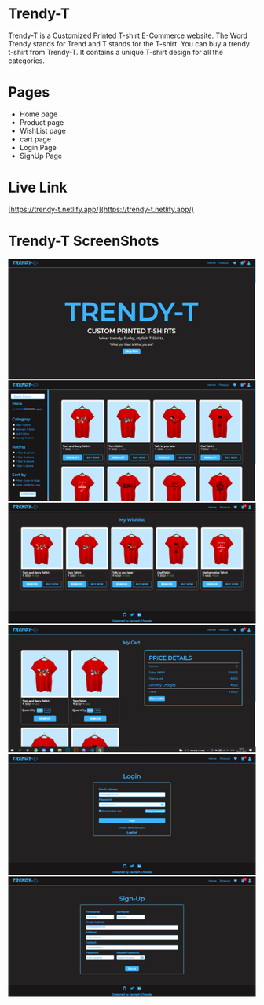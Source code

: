 # Trendy-T

Trendy-T is a Customized Printed T-shirt E-Commerce website. The Word Trendy stands for Trend and T stands for the T-shirt. You can buy a trendy t-shirt from Trendy-T. It contains a unique T-shirt design for all the categories.

# Pages

- Home page
- Product page
- WishList page
- cart page
- Login Page
- SignUp Page

# Live Link

[https://trendy-t.netlify.app/](https://trendy-t.netlify.app/)

# Trendy-T ScreenShots

![Home-Page](/public/assets/image/Markdown-Images/Home-Page.png)
![Product-Page](/public/assets/image/Markdown-Images/Product-page.png)
![wishList-Page](/public/assets/image/Markdown-Images/Wishlist-page.png)
![cart-Page](/public/assets/image/Markdown-Images/cart-page.png)
![Login-Page](/public/assets/image/Markdown-Images/login-page.png)
![signUp-Page](/public/assets/image/Markdown-Images/signup-page.png)
